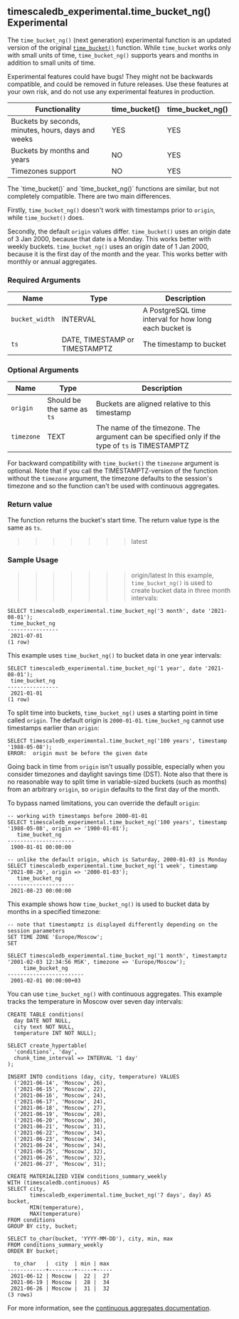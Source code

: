 ## timescaledb_experimental.time_bucket_ng() <tag type="experimental">Experimental</tag>
The `time_bucket_ng()` (next generation) experimental function is an updated
version of  the original [`time_bucket()`][time_bucket] function. While
`time_bucket` works only with small units of time,  `time_bucket_ng()` 
supports years and months in addition to small units of time.

<highlight type="warning">
Experimental features could have bugs! They might not be backwards compatible,
and could be removed in future releases. Use these features at your own risk, and
do not use any experimental features in production.
</highlight>

Functionality | time_bucket() | time_bucket_ng()
--------------|---------------|-----------------
Buckets by seconds, minutes, hours, days and weeks | YES | YES
Buckets by months and years | NO | YES
Timezones support | NO | YES

<highlight type="warning">
The `time_bucket()` and `time_bucket_ng()` functions are similar, but not
completely compatible. There are two main differences.

Firstly, `time_bucket_ng()` doesn't work with timestamps prior to `origin`,
while `time_bucket()` does.

Secondly, the default `origin` values differ. `time_bucket()` uses an origin
date of 3 Jan 2000, because that date is a Monday. This works better with
weekly buckets. `time_bucket_ng()` uses an origin date of 1 Jan 2000, because
it is the first day of the month and the year. This works better with monthly
or annual aggregates.
</highlight>

### Required Arguments

|Name|Type|Description|
|---|---|---|
| `bucket_width` | INTERVAL | A PostgreSQL time interval for how long each bucket is |
| `ts` | DATE, TIMESTAMP or TIMESTAMPTZ | The timestamp to bucket |

### Optional Arguments

|Name|Type|Description|
|---|---|---|
| `origin` | Should be the same as `ts` | Buckets are aligned relative to this timestamp |
| `timezone` | TEXT | The name of the timezone. The argument can be specified only if the type of `ts` is TIMESTAMPTZ |

For backward compatibility with `time_bucket()` the `timezone` argument is
optional. Note that if you call the TIMESTAMPTZ-version of the function
without the `timezone` argument, the timezone defaults to the session's
timezone and so the function can't be used with continuous aggregates.

### Return value

The function returns the bucket's start time. The return value type is the
same as `ts`.

>>>>>>> latest
### Sample Usage

>>>>>>> origin/latest
In this example, `time_bucket_ng()` is used to create bucket data in three month
intervals:

```
SELECT timescaledb_experimental.time_bucket_ng('3 month', date '2021-08-01');
 time_bucket_ng
----------------
 2021-07-01
(1 row)
```

This example uses `time_bucket_ng()` to bucket data in one year intervals:

```
SELECT timescaledb_experimental.time_bucket_ng('1 year', date '2021-08-01');
 time_bucket_ng
----------------
 2021-01-01
(1 row)
```

To split time into buckets, `time_bucket_ng()` uses a starting point in time
called `origin`. The default origin is `2000-01-01`. `time_bucket_ng` cannot use
timestamps earlier than `origin`:

```
SELECT timescaledb_experimental.time_bucket_ng('100 years', timestamp '1988-05-08');
ERROR:  origin must be before the given date
```

Going back in time from `origin` isn't usually possible, especially when you
consider timezones and daylight savings time (DST). Note also that there is no
reasonable way to split time in variable-sized buckets (such as months) from an
arbitrary `origin`, so `origin` defaults to the first day of the month.

To bypass named limitations, you can override the default `origin`:

```
-- working with timestamps before 2000-01-01
SELECT timescaledb_experimental.time_bucket_ng('100 years', timestamp '1988-05-08', origin => '1900-01-01');
   time_bucket_ng
---------------------
 1900-01-01 00:00:00

-- unlike the default origin, which is Saturday, 2000-01-03 is Monday
SELECT timescaledb_experimental.time_bucket_ng('1 week', timestamp '2021-08-26', origin => '2000-01-03');
   time_bucket_ng
---------------------
 2021-08-23 00:00:00
```

This example shows how `time_bucket_ng()` is used to bucket data
by months in a specified timezone:

```
-- note that timestamptz is displayed differently depending on the session parameters
SET TIME ZONE 'Europe/Moscow';
SET

SELECT timescaledb_experimental.time_bucket_ng('1 month', timestamptz '2001-02-03 12:34:56 MSK', timezone => 'Europe/Moscow');
     time_bucket_ng
------------------------
 2001-02-01 00:00:00+03
```

You can use `time_bucket_ng()` with continuous aggregates. This example tracks
the temperature in Moscow over seven day intervals:

```
CREATE TABLE conditions(
  day DATE NOT NULL,
  city text NOT NULL,
  temperature INT NOT NULL);

SELECT create_hypertable(
  'conditions', 'day',
  chunk_time_interval => INTERVAL '1 day'
);

INSERT INTO conditions (day, city, temperature) VALUES
  ('2021-06-14', 'Moscow', 26),
  ('2021-06-15', 'Moscow', 22),
  ('2021-06-16', 'Moscow', 24),
  ('2021-06-17', 'Moscow', 24),
  ('2021-06-18', 'Moscow', 27),
  ('2021-06-19', 'Moscow', 28),
  ('2021-06-20', 'Moscow', 30),
  ('2021-06-21', 'Moscow', 31),
  ('2021-06-22', 'Moscow', 34),
  ('2021-06-23', 'Moscow', 34),
  ('2021-06-24', 'Moscow', 34),
  ('2021-06-25', 'Moscow', 32),
  ('2021-06-26', 'Moscow', 32),
  ('2021-06-27', 'Moscow', 31);

CREATE MATERIALIZED VIEW conditions_summary_weekly
WITH (timescaledb.continuous) AS
SELECT city,
       timescaledb_experimental.time_bucket_ng('7 days', day) AS bucket,
       MIN(temperature),
       MAX(temperature)
FROM conditions
GROUP BY city, bucket;

SELECT to_char(bucket, 'YYYY-MM-DD'), city, min, max
FROM conditions_summary_weekly
ORDER BY bucket;

  to_char   |  city  | min | max
------------+--------+-----+-----
 2021-06-12 | Moscow |  22 |  27
 2021-06-19 | Moscow |  28 |  34
 2021-06-26 | Moscow |  31 |  32
(3 rows)
```

For more information, see the [continuous aggregates documentation][caggs].

[time_bucket]: /hyperfunctions/time_bucket/
[caggs]: /timescaledb/:currentVersion:/overview/core-concepts/continuous-aggregates/

